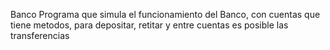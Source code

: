 Banco
Programa que simula el funcionamiento del Banco, con cuentas que tiene
metodos, para depositar, retitar y entre cuentas es posible las transferencias